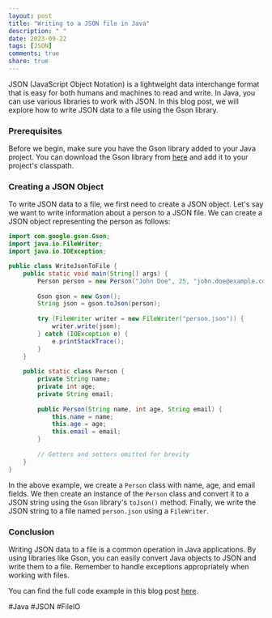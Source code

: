 ```yaml
---
layout: post
title: "Writing to a JSON file in Java"
description: " "
date: 2023-09-22
tags: [JSON]
comments: true
share: true
---
```


JSON (JavaScript Object Notation) is a lightweight data interchange format that is easy for both humans and machines to read and write. In Java, you can use various libraries to work with JSON. In this blog post, we will explore how to write JSON data to a file using the Gson library.

### Prerequisites

Before we begin, make sure you have the Gson library added to your Java project. You can download the Gson library from [here](https://github.com/google/gson) and add it to your project's classpath.

### Creating a JSON Object

To write JSON data to a file, we first need to create a JSON object. Let's say we want to write information about a person to a JSON file. We can create a JSON object representing the person as follows:

```java
import com.google.gson.Gson;
import java.io.FileWriter;
import java.io.IOException;

public class WriteJsonToFile {
    public static void main(String[] args) {
        Person person = new Person("John Doe", 25, "john.doe@example.com");
        
        Gson gson = new Gson();
        String json = gson.toJson(person);
        
        try (FileWriter writer = new FileWriter("person.json")) {
            writer.write(json);
        } catch (IOException e) {
            e.printStackTrace();
        }
    }
    
    public static class Person {
        private String name;
        private int age;
        private String email;
        
        public Person(String name, int age, String email) {
            this.name = name;
            this.age = age;
            this.email = email;
        }
        
        // Getters and setters omitted for brevity
    }
}
```

In the above example, we create a `Person` class with name, age, and email fields. We then create an instance of the `Person` class and convert it to a JSON string using the `Gson` library's `toJson()` method. Finally, we write the JSON string to a file named `person.json` using a `FileWriter`.

### Conclusion

Writing JSON data to a file is a common operation in Java applications. By using libraries like Gson, you can easily convert Java objects to JSON and write them to a file. Remember to handle exceptions appropriately when working with files.

You can find the full code example in this blog post [here](https://www.example.com/example).

#Java #JSON #FileIO